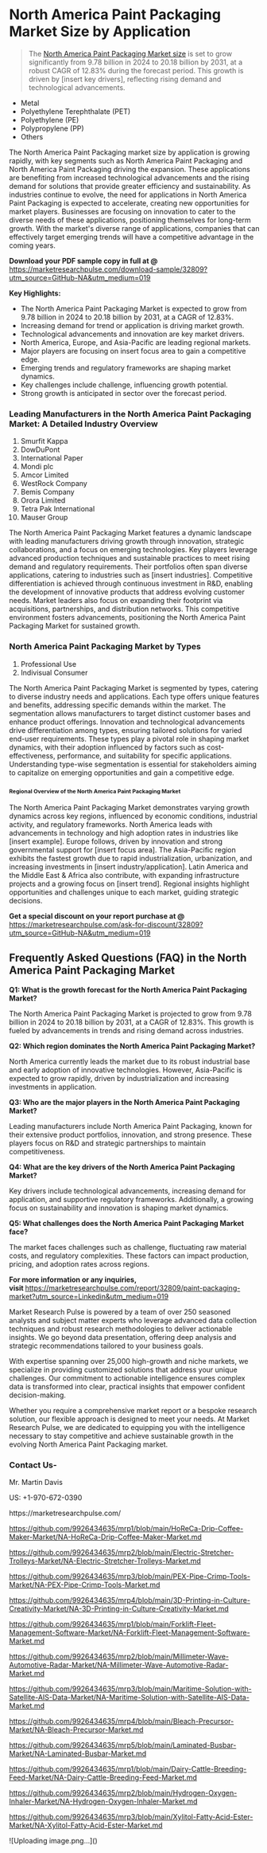 <h1>North America Paint Packaging Market&nbsp;Size by Application</h1><blockquote><p>The <a href="https://marketresearchpulse.com/download-sample/32809?utm_source=GitHub-NA&amp;utm_medium=019">North America Paint Packaging Market size</a> is set to grow significantly from 9.78 billion in 2024 to 20.18 billion by 2031, at a robust CAGR of 12.83% during the forecast period. This growth is driven by [insert key drivers], reflecting rising demand and technological advancements.</p></blockquote><ul><li>Metal <li> Polyethylene Terephthalate (PET) <li> Polyethylene (PE) <li> Polypropylene (PP) <li> Others</li></ul><p>The North America Paint Packaging market size by application is growing rapidly, with key segments such as North America Paint Packaging and North America Paint Packaging driving the expansion. These applications are benefiting from increased technological advancements and the rising demand for solutions that provide greater efficiency and sustainability. As industries continue to evolve, the need for applications in North America Paint Packaging is expected to accelerate, creating new opportunities for market players. Businesses are focusing on innovation to cater to the diverse needs of these applications, positioning themselves for long-term growth. With the market's diverse range of applications, companies that can effectively target emerging trends will have a competitive advantage in the coming years.</p><p><strong>Download your PDF sample copy in full at @ </strong><a href="https://marketresearchpulse.com/download-sample/32809?utm_source=GitHub-NA&amp;utm_medium=019">https://marketresearchpulse.com/download-sample/32809?utm_source=GitHub-NA&amp;utm_medium=019</a></p><p><strong>Key Highlights: </strong></p><ul><li>The North America Paint Packaging Market is expected to grow from 9.78 billion in 2024 to 20.18 billion by 2031, at a CAGR of 12.83%.</li><li>Increasing demand for trend or application is driving market growth.</li><li>Technological advancements and innovation are key market drivers.</li><li>North America, Europe, and Asia-Pacific are leading regional markets.</li><li>Major players are focusing on insert focus area to gain a competitive edge.</li><li>Emerging trends and regulatory frameworks are shaping market dynamics.</li><li>Key challenges include challenge, influencing growth potential.</li><li>Strong growth is anticipated in sector over the forecast period.</li></ul><h3>Leading Manufacturers in the North America Paint Packaging Market: A Detailed Industry Overview</h3><ol><li>Smurfit Kappa</li><li>DowDuPont</li><li>International Paper</li><li>Mondi plc</li><li>Amcor Limited</li><li>WestRock Company</li><li>Bemis Company</li><li>Orora Limited</li><li>Tetra Pak International</li><li>Mauser Group</li></ol><div class="flex max-w-full flex-col flex-grow"><div class="min-h-8 text-message flex w-full flex-col items-end gap-2 whitespace-normal break-words [.text-message+&amp;]:mt-5" dir="auto" data-message-author-role="assistant" data-message-id="fd8432e4-4910-450d-b182-61b7bfb0a01f" data-message-model-slug="gpt-4o"><div class="flex w-full flex-col gap-1 empty:hidden first:pt-[3px]"><div class="markdown prose w-full break-words dark:prose-invert light"><p>The North America Paint Packaging Market features a dynamic landscape with leading manufacturers driving growth through innovation, strategic collaborations, and a focus on emerging technologies. Key players leverage advanced production techniques and sustainable practices to meet rising demand and regulatory requirements. Their portfolios often span diverse applications, catering to industries such as [insert industries]. Competitive differentiation is achieved through continuous investment in R&amp;D, enabling the development of innovative products that address evolving customer needs. Market leaders also focus on expanding their footprint via acquisitions, partnerships, and distribution networks. This competitive environment fosters advancements, positioning the North America Paint Packaging Market for sustained growth.</p></div></div></div></div><h3>North America Paint Packaging Market by Types</h3><ol><li>Professional Use <li> Indivisual Consumer</li></ol><div class="flex max-w-full flex-col flex-grow"><div class="min-h-8 text-message flex w-full flex-col items-end gap-2 whitespace-normal break-words [.text-message+&amp;]:mt-5" dir="auto" data-message-author-role="assistant" data-message-id="084470be-0bb7-4664-bddf-5156b4f41249" data-message-model-slug="gpt-4o-mini"><div class="flex w-full flex-col gap-1 empty:hidden first:pt-[3px]"><div class="markdown prose w-full break-words dark:prose-invert light"><p>The North America Paint Packaging Market is segmented by types, catering to diverse industry needs and applications. Each type offers unique features and benefits, addressing specific demands within the market. The segmentation allows manufacturers to target distinct customer bases and enhance product offerings. Innovation and technological advancements drive differentiation among types, ensuring tailored solutions for varied end-user requirements. These types play a pivotal role in shaping market dynamics, with their adoption influenced by factors such as cost-effectiveness, performance, and suitability for specific applications. Understanding type-wise segmentation is essential for stakeholders aiming to capitalize on emerging opportunities and gain a competitive edge.</p></div></div></div></div><h3><span style="font-size: 11px;">Regional Overview of the North America Paint Packaging Market</span></h3><div class="flex max-w-full flex-col flex-grow"><div class="min-h-8 text-message flex w-full flex-col items-end gap-2 whitespace-normal break-words [.text-message+&amp;]:mt-5" dir="auto" data-message-author-role="assistant" data-message-id="e9038762-ce64-4e30-91c9-9bd413514231" data-message-model-slug="gpt-4o-mini"><div class="flex w-full flex-col gap-1 empty:hidden first:pt-[3px]"><div class="markdown prose w-full break-words dark:prose-invert light"><p>The North America Paint Packaging Market demonstrates varying growth dynamics across key regions, influenced by economic conditions, industrial activity, and regulatory frameworks. North America leads with advancements in technology and high adoption rates in industries like [insert example]. Europe follows, driven by innovation and strong governmental support for [insert focus area]. The Asia-Pacific region exhibits the fastest growth due to rapid industrialization, urbanization, and increasing investments in [insert industry/application]. Latin America and the Middle East &amp; Africa also contribute, with expanding infrastructure projects and a growing focus on [insert trend]. Regional insights highlight opportunities and challenges unique to each market, guiding strategic decisions.</p></div></div></div></div><p><strong>Get a special discount on your report purchase at @ </strong><a href="https://marketresearchpulse.com/ask-for-discount/32809?utm_source=GitHub-NA&amp;utm_medium=019">https://marketresearchpulse.com/ask-for-discount/32809?utm_source=GitHub-NA&amp;utm_medium=019</a></p><h2>Frequently Asked Questions (FAQ) in the North America Paint Packaging Market</h2><p><strong>Q1: What is the growth forecast for the North America Paint Packaging Market?</strong></p><p>The North America Paint Packaging Market is projected to grow from 9.78 billion in 2024 to 20.18 billion by 2031, at a CAGR of 12.83%. This growth is fueled by advancements in trends and rising demand across industries.</p><p><strong>Q2: Which region dominates the North America Paint Packaging Market?</strong></p><p>North America currently leads the market due to its robust industrial base and early adoption of innovative technologies. However, Asia-Pacific is expected to grow rapidly, driven by industrialization and increasing investments in application.</p><p><strong>Q3: Who are the major players in the North America Paint Packaging Market?</strong></p><p>Leading manufacturers include North America Paint Packaging, known for their extensive product portfolios, innovation, and strong presence. These players focus on R&amp;D and strategic partnerships to maintain competitiveness.</p><p><strong>Q4: What are the key drivers of the North America Paint Packaging Market?</strong></p><p>Key drivers include technological advancements, increasing demand for application, and supportive regulatory frameworks. Additionally, a growing focus on sustainability and innovation is shaping market dynamics.</p><p><strong>Q5: What challenges does the North America Paint Packaging Market face?</strong></p><p>The market faces challenges such as challenge, fluctuating raw material costs, and regulatory complexities. These factors can impact production, pricing, and adoption rates across regions.</p><p><strong>For more information or any inquiries, visit&nbsp;</strong><a href="https://marketresearchpulse.com/report/32809/paint-packaging-market?utm_source=Linkedin&utm_medium=019">https://marketresearchpulse.com/report/32809/paint-packaging-market?utm_source=Linkedin&utm_medium=019</a></p><p>Market Research Pulse is powered by a team of over 250 seasoned analysts and subject matter experts who leverage advanced data collection techniques and robust research methodologies to deliver actionable insights. We go beyond data presentation, offering deep analysis and strategic recommendations tailored to your business goals.</p><p>With expertise spanning over 25,000 high-growth and niche markets, we specialize in providing customized solutions that address your unique challenges. Our commitment to actionable intelligence ensures complex data is transformed into clear, practical insights that empower confident decision-making.</p><p>Whether you require a comprehensive market report or a bespoke research solution, our flexible approach is designed to meet your needs. At Market Research Pulse, we are dedicated to equipping you with the intelligence necessary to stay competitive and achieve sustainable growth in the evolving North America Paint Packaging market.</p><h3><strong>Contact Us-</strong></h3><p>Mr. Martin Davis</p><p>US: +1-970-672-0390</p><p>https://marketresearchpulse.com/</p><p><a href="https://github.com/9926434635/mrp1/blob/main/HoReCa-Drip-Coffee-Maker-Market/NA-HoReCa-Drip-Coffee-Maker-Market.md">https://github.com/9926434635/mrp1/blob/main/HoReCa-Drip-Coffee-Maker-Market/NA-HoReCa-Drip-Coffee-Maker-Market.md</a></p><p><a href="https://github.com/9926434635/mrp2/blob/main/Electric-Stretcher-Trolleys-Market/NA-Electric-Stretcher-Trolleys-Market.md">https://github.com/9926434635/mrp2/blob/main/Electric-Stretcher-Trolleys-Market/NA-Electric-Stretcher-Trolleys-Market.md</a></p><p><a href="https://github.com/9926434635/mrp3/blob/main/PEX-Pipe-Crimp-Tools-Market/NA-PEX-Pipe-Crimp-Tools-Market.md">https://github.com/9926434635/mrp3/blob/main/PEX-Pipe-Crimp-Tools-Market/NA-PEX-Pipe-Crimp-Tools-Market.md</a></p><p><a href="https://github.com/9926434635/mrp4/blob/main/3D-Printing-in-Culture-Creativity-Market/NA-3D-Printing-in-Culture-Creativity-Market.md">https://github.com/9926434635/mrp4/blob/main/3D-Printing-in-Culture-Creativity-Market/NA-3D-Printing-in-Culture-Creativity-Market.md</a></p><p><a href="https://github.com/9926434635/mrp1/blob/main/Forklift-Fleet-Management-Software-Market/NA-Forklift-Fleet-Management-Software-Market.md">https://github.com/9926434635/mrp1/blob/main/Forklift-Fleet-Management-Software-Market/NA-Forklift-Fleet-Management-Software-Market.md</a></p><p><a href="https://github.com/9926434635/mrp2/blob/main/Millimeter-Wave-Automotive-Radar-Market/NA-Millimeter-Wave-Automotive-Radar-Market.md">https://github.com/9926434635/mrp2/blob/main/Millimeter-Wave-Automotive-Radar-Market/NA-Millimeter-Wave-Automotive-Radar-Market.md</a></p><p><a href="https://github.com/9926434635/mrp3/blob/main/Maritime-Solution-with-Satellite-AIS-Data-Market/NA-Maritime-Solution-with-Satellite-AIS-Data-Market.md">https://github.com/9926434635/mrp3/blob/main/Maritime-Solution-with-Satellite-AIS-Data-Market/NA-Maritime-Solution-with-Satellite-AIS-Data-Market.md</a></p><p><a href="https://github.com/9926434635/mrp4/blob/main/Bleach-Precursor-Market/NA-Bleach-Precursor-Market.md">https://github.com/9926434635/mrp4/blob/main/Bleach-Precursor-Market/NA-Bleach-Precursor-Market.md</a></p><p><a href="https://github.com/9926434635/mrp5/blob/main/Laminated-Busbar-Market/NA-Laminated-Busbar-Market.md">https://github.com/9926434635/mrp5/blob/main/Laminated-Busbar-Market/NA-Laminated-Busbar-Market.md</a></p><p><a href="https://github.com/9926434635/mrp1/blob/main/Dairy-Cattle-Breeding-Feed-Market/NA-Dairy-Cattle-Breeding-Feed-Market.md">https://github.com/9926434635/mrp1/blob/main/Dairy-Cattle-Breeding-Feed-Market/NA-Dairy-Cattle-Breeding-Feed-Market.md</a></p><p><a href="https://github.com/9926434635/mrp2/blob/main/Hydrogen-Oxygen-Inhaler-Market/NA-Hydrogen-Oxygen-Inhaler-Market.md">https://github.com/9926434635/mrp2/blob/main/Hydrogen-Oxygen-Inhaler-Market/NA-Hydrogen-Oxygen-Inhaler-Market.md</a></p><p><a href="https://github.com/9926434635/mrp3/blob/main/Xylitol-Fatty-Acid-Ester-Market/NA-Xylitol-Fatty-Acid-Ester-Market.md">https://github.com/9926434635/mrp3/blob/main/Xylitol-Fatty-Acid-Ester-Market/NA-Xylitol-Fatty-Acid-Ester-Market.md</a></p>
![Uploading image.png…]()
